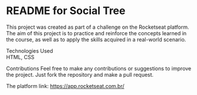 <h1>README for Social Tree</h1>
This project was created as part of a challenge on the Rocketseat platform. The aim of this project is to practice and reinforce the concepts learned in the course, as well as to apply the skills acquired in a real-world scenario.

Technologies Used
</br>HTML, CSS

Contributions
Feel free to make any contributions or suggestions to improve the project. Just fork the repository and make a pull request.

The platform link:
https://app.rocketseat.com.br/
